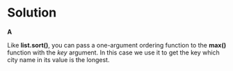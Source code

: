 # Solution

**A**

Like **list.sort()**, you can pass a one-argument ordering function to the **max()** function with the *key* argument. In this case we use it to get the key which city name in its value is the longest.